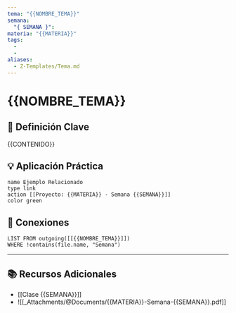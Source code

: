 ```yaml
---
tema: "{{NOMBRE_TEMA}}"
semana:
  "{ SEMANA }": 
materia: "{{MATERIA}}"
tags:
  - 
  - 
aliases:
  - Z-Templates/Tema.md
---
```


# {{NOMBRE_TEMA}}

## 📌 Definición Clave
{{CONTENIDO}}

## 💡 Aplicación Práctica
```button
name Ejemplo Relacionado
type link
action [[Proyecto: {{MATERIA}} - Semana {{SEMANA}}]]
color green
```

## 🔄 Conexiones
```dataview
LIST FROM outgoing([[{{NOMBRE_TEMA}}]])
WHERE !contains(file.name, "Semana")
```

---

## 📚 Recursos Adicionales
- [[Clase {{SEMANA}}]]
- ![[_Attachments/@Documents/{{MATERIA}}-Semana-{{SEMANA}}.pdf]]